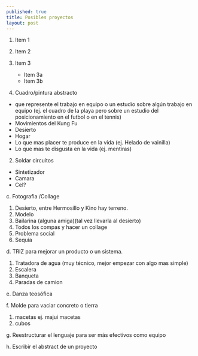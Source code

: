 ```yaml
---
published: true
title: Posibles proyectos
layout: post
---
```

1. Item 1
2. Item 2
3. Item 3
   * Item 3a
   * Item 3b



1. Cuadro/pintura abstracto

*  que represente el trabajo en equipo o un estudio sobre algún trabajo en equipo (ej. el cuadro de la playa pero sobre un estudio del posicionamiento en el futbol o en el tennis)
* Movimientos del Kung Fu
* Desierto
* Hogar
* Lo que mas placer te produce en la vida (ej. Helado de vainilla)
* Lo que mas te disgusta en la vida (ej. mentiras)


2. Soldar circuitos

* Sintetizador 
* Camara
* Cel?


c. Fotografia /Collage

1. Desierto, entre Hermosillo y Kino hay terreno.
2. Modelo
3. Bailarina (alguna amiga)(tal vez llevarla al desierto)
4. Todos los compas y hacer un collage 
5. Problema social 
6. Sequía



d. TRIZ para mejorar un producto o un sistema.

1. Tratadora de agua (muy técnico, mejor empezar con algo mas simple)
2. Escalera
3. Banqueta
4. Paradas de camion


e. Danza teosófica

f. Molde para vaciar concreto o tierra

1. macetas ej. majui macetas
2. cubos

g. Reestructurar el lenguaje para ser más efectivos como equipo 

h. Escribir el abstract de un proyecto